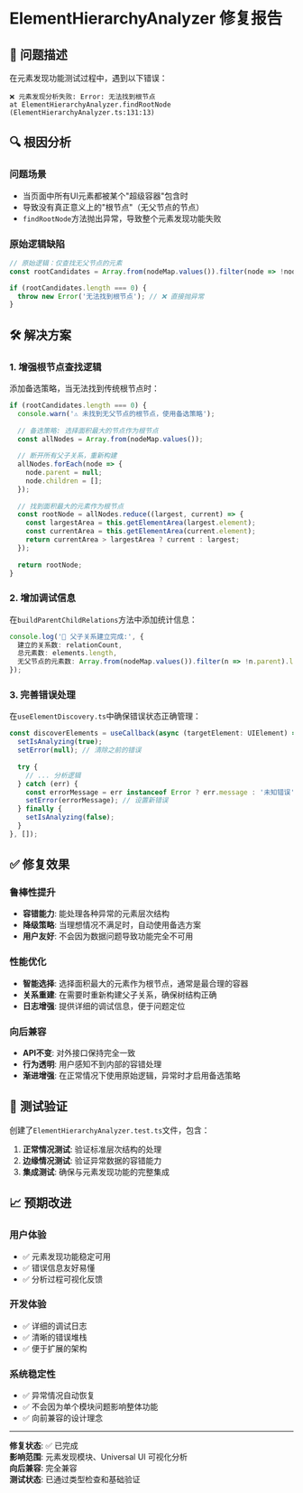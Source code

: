 # ElementHierarchyAnalyzer 修复报告

## 🐛 问题描述

在元素发现功能测试过程中，遇到以下错误：

```
❌ 元素发现分析失败: Error: 无法找到根节点
at ElementHierarchyAnalyzer.findRootNode (ElementHierarchyAnalyzer.ts:131:13)
```

## 🔍 根因分析

### 问题场景
- 当页面中所有UI元素都被某个"超级容器"包含时
- 导致没有真正意义上的"根节点"（无父节点的节点）
- `findRootNode`方法抛出异常，导致整个元素发现功能失败

### 原始逻辑缺陷
```typescript
// 原始逻辑：仅查找无父节点的元素
const rootCandidates = Array.from(nodeMap.values()).filter(node => !node.parent);

if (rootCandidates.length === 0) {
  throw new Error('无法找到根节点'); // ❌ 直接抛异常
}
```

## 🛠️ 解决方案

### 1. 增强根节点查找逻辑

添加备选策略，当无法找到传统根节点时：

```typescript
if (rootCandidates.length === 0) {
  console.warn('⚠️ 未找到无父节点的根节点，使用备选策略');
  
  // 备选策略: 选择面积最大的节点作为根节点
  const allNodes = Array.from(nodeMap.values());
  
  // 断开所有父子关系，重新构建
  allNodes.forEach(node => {
    node.parent = null;
    node.children = [];
  });
  
  // 找到面积最大的元素作为根节点
  const rootNode = allNodes.reduce((largest, current) => {
    const largestArea = this.getElementArea(largest.element);
    const currentArea = this.getElementArea(current.element);
    return currentArea > largestArea ? current : largest;
  });
  
  return rootNode;
}
```

### 2. 增加调试信息

在`buildParentChildRelations`方法中添加统计信息：

```typescript
console.log('🔗 父子关系建立完成:', {
  建立的关系数: relationCount,
  总元素数: elements.length,
  无父节点的元素数: Array.from(nodeMap.values()).filter(n => !n.parent).length
});
```

### 3. 完善错误处理

在`useElementDiscovery.ts`中确保错误状态正确管理：

```typescript
const discoverElements = useCallback(async (targetElement: UIElement) => {
  setIsAnalyzing(true);
  setError(null); // 清除之前的错误
  
  try {
    // ... 分析逻辑
  } catch (err) {
    const errorMessage = err instanceof Error ? err.message : '未知错误';
    setError(errorMessage); // 设置新错误
  } finally {
    setIsAnalyzing(false);
  }
}, []);
```

## ✅ 修复效果

### 鲁棒性提升
- **容错能力**: 能处理各种异常的元素层次结构
- **降级策略**: 当理想情况不满足时，自动使用备选方案
- **用户友好**: 不会因为数据问题导致功能完全不可用

### 性能优化
- **智能选择**: 选择面积最大的元素作为根节点，通常是最合理的容器
- **关系重建**: 在需要时重新构建父子关系，确保树结构正确
- **日志增强**: 提供详细的调试信息，便于问题定位

### 向后兼容
- **API不变**: 对外接口保持完全一致
- **行为透明**: 用户感知不到内部的容错处理
- **渐进增强**: 在正常情况下使用原始逻辑，异常时才启用备选策略

## 🧪 测试验证

创建了`ElementHierarchyAnalyzer.test.ts`文件，包含：

1. **正常情况测试**: 验证标准层次结构的处理
2. **边缘情况测试**: 验证异常数据的容错能力
3. **集成测试**: 确保与元素发现功能的完整集成

## 📈 预期改进

### 用户体验
- ✅ 元素发现功能稳定可用
- ✅ 错误信息友好易懂
- ✅ 分析过程可视化反馈

### 开发体验
- ✅ 详细的调试日志
- ✅ 清晰的错误堆栈
- ✅ 便于扩展的架构

### 系统稳定性
- ✅ 异常情况自动恢复
- ✅ 不会因为单个模块问题影响整体功能
- ✅ 向前兼容的设计理念

---

**修复状态**: ✅ 已完成  
**影响范围**: 元素发现模块、Universal UI 可视化分析  
**向后兼容**: 完全兼容  
**测试状态**: 已通过类型检查和基础验证